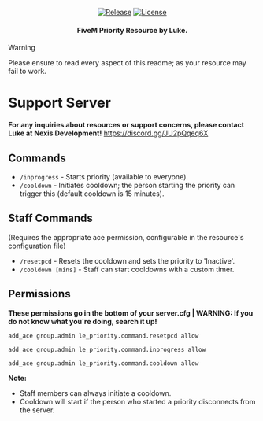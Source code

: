 <p align="center">
  <a href="https://github.com/NexisProgramming/le_priority/releases/tag/1.0.3" title="Release"><img alt="Release" src="https://img.shields.io/github/v/release/NexisProgramming/le_priority"></a>
  <a href="LICENSE" title="License"><img alt="License" src="https://img.shields.io/github/license/hi764/le_priority.svg"></a>
</p>

<h4 align="center">
  FiveM Priority Resource by Luke.
</h4>

> [!WARNING]
> Please ensure to read every aspect of this readme; as your resource may fail to work.


# Support Server
**For any inquiries about resources or support concerns, please contact Luke at Nexis Development!**
https://discord.gg/JU2pQqeq6X

## Commands

- `/inprogress` - Starts priority (available to everyone).
- `/cooldown` - Initiates cooldown; the person starting the priority can trigger this (default cooldown is 15 minutes).

## Staff Commands

(Requires the appropriate ace permission, configurable in the resource's configuration file)

- `/resetpcd` - Resets the cooldown and sets the priority to 'Inactive'.
- `/cooldown [mins]` - Staff can start cooldowns with a custom timer.

## Permissions
**These permissions go in the bottom of your server.cfg | WARNING: If you do not know what you're doing, search it up!**

`add_ace group.admin le_priority.command.resetpcd allow`

`add_ace group.admin le_priority.command.inprogress allow`

`add_ace group.admin le_priority.command.cooldown allow`

**Note:**

- Staff members can always initiate a cooldown.
- Cooldown will start if the person who started a priority disconnects from the server.
